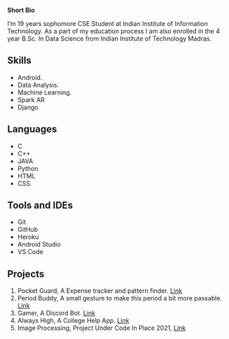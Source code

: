 **Short Bio**

I’m 19 years sophomore CSE Student at Indian Institute of Information Technology. As a part of my education process I am also enrolled in the 4 year B.Sc. In Data Science from Indian Institute of Technology Madras.


## Skills
- Android.
- Data Analysis.
- Machine Learning.
- Spark AR
- Django

## Languages
- C
- C++
- JAVA
- Python
- HTML
- CSS

## Tools and IDEs 
- Git
- GitHub
- Heroku
- Android Studio
- VS Code

## Projects
1. Pocket Guard, A Expense tracker and pattern finder. [Link](https://github.com/tirth5828/PocketGuard)
2. Period Buddy, A small gesture to make this period a bit more passable. [Link](https://github.com/tirth5828/Period-Buddy)
3. Gamer, A Discord Bot. [Link](https://replit.com/@TIRTHJOSHI2/Game-Bot#main.py)
4. Always High, A College Help App. [Link](https://github.com/tirth5828/US_2.0)
5. Image Processing, Project Under Code In Place 2021, [Link](https://github.com/tirth5828/CodeInPlace-21)


